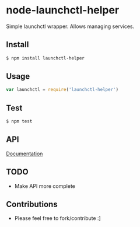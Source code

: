 # node-launchctl-helper

Simple launchctl wrapper. Allows managing services.

## Install

```bash
$ npm install launchctl-helper
```

## Usage

```js
var launchctl = require('launchctl-helper')
```

## Test

```bash
$ npm test
```


## API

 [Documentation](http://evanlucas.github.io/node-launchctl)

## TODO

- Make API more complete

## Contributions

- Please feel free to fork/contribute :]
